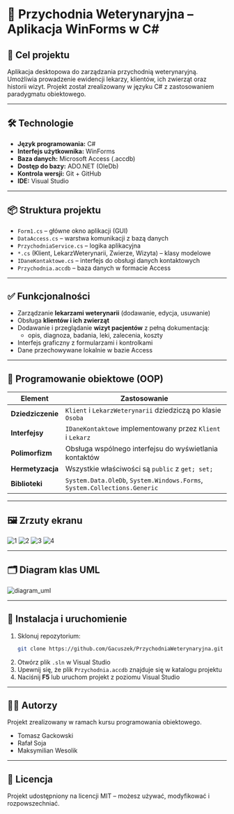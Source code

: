 # 🐾 Przychodnia Weterynaryjna – Aplikacja WinForms w C#

## 🎯 Cel projektu
Aplikacja desktopowa do zarządzania przychodnią weterynaryjną. Umożliwia prowadzenie ewidencji lekarzy, klientów, ich zwierząt oraz historii wizyt. Projekt został zrealizowany w języku C# z zastosowaniem paradygmatu obiektowego.

---

## 🛠 Technologie
- **Język programowania:** C#
- **Interfejs użytkownika:** WinForms
- **Baza danych:** Microsoft Access (.accdb)
- **Dostęp do bazy:** ADO.NET (OleDb)
- **Kontrola wersji:** Git + GitHub
- **IDE:** Visual Studio

---

## 📦 Struktura projektu
- `Form1.cs` – główne okno aplikacji (GUI)
- `DataAccess.cs` – warstwa komunikacji z bazą danych
- `PrzychodniaService.cs` – logika aplikacyjna
- `*.cs` (Klient, LekarzWeterynarii, Zwierze, Wizyta) – klasy modelowe
- `IDaneKontaktowe.cs` – interfejs do obsługi danych kontaktowych
- `Przychodnia.accdb` – baza danych w formacie Access

---

## ✅ Funkcjonalności
- Zarządzanie **lekarzami weterynarii** (dodawanie, edycja, usuwanie)
- Obsługa **klientów i ich zwierząt**
- Dodawanie i przeglądanie **wizyt pacjentów** z pełną dokumentacją:
  - opis, diagnoza, badania, leki, zalecenia, koszty
- Interfejs graficzny z formularzami i kontrolkami
- Dane przechowywane lokalnie w bazie Access

---

## 🧠 Programowanie obiektowe (OOP)

| Element            | Zastosowanie                                                                 |
|--------------------|------------------------------------------------------------------------------|
| **Dziedziczenie**  | `Klient` i `LekarzWeterynarii` dziedziczą po klasie `Osoba`                  |
| **Interfejsy**     | `IDaneKontaktowe` implementowany przez `Klient` i `Lekarz`                   |
| **Polimorfizm**    | Obsługa wspólnego interfejsu do wyświetlania kontaktów                      |
| **Hermetyzacja**   | Wszystkie właściwości są `public` z `get; set;`                              |
| **Biblioteki**     | `System.Data.OleDb`, `System.Windows.Forms`, `System.Collections.Generic`   |

---

## 🖼 Zrzuty ekranu
![1](https://github.com/user-attachments/assets/bfb390bb-9723-49d7-932b-ae6656fc13e0)
![2](https://github.com/user-attachments/assets/9c201f60-3a81-48e7-af1c-71d7d7014935)
![3](https://github.com/user-attachments/assets/5187d9b6-e3b3-485a-88f4-fe66d72dec6b)
![4](https://github.com/user-attachments/assets/6c11be1c-61c5-4c8c-9553-5937bc1b7c42)


---

## 🗂 Diagram klas UML
![diagram_uml](https://github.com/user-attachments/assets/9405d791-0d26-41a4-bf7a-f0bdff125292)


---

## 🚀 Instalacja i uruchomienie

1. Sklonuj repozytorium:
   ```bash
   git clone https://github.com/Gacuszek/PrzychodniaWeterynaryjna.git
   ```
2. Otwórz plik `.sln` w Visual Studio
3. Upewnij się, że plik `Przychodnia.accdb` znajduje się w katalogu projektu
4. Naciśnij **F5** lub uruchom projekt z poziomu Visual Studio

---

## 👨‍💻 Autorzy
Projekt zrealizowany w ramach kursu programowania obiektowego.  
- Tomasz Gackowski
- Rafał Soja
- Maksymilian Wesolik

---

## 📄 Licencja
Projekt udostępniony na licencji MIT – możesz używać, modyfikować i rozpowszechniać.

